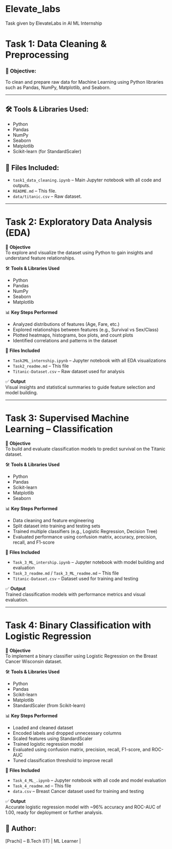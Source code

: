 # Elevate_labs
Task  given by ElevateLabs in AI ML Internship

# Task 1: Data Cleaning & Preprocessing

### 🎯 Objective:
To clean and prepare raw data for Machine Learning using Python libraries such as Pandas, NumPy, Matplotlib, and Seaborn.

---

## 🛠️ Tools & Libraries Used:
- Python
- Pandas
- NumPy
- Seaborn
- Matplotlib
- Scikit-learn (for StandardScaler)

## 📁 Files Included:
- `task1_data_cleaning.ipynb` – Main Jupyter notebook with all code and outputs.
- `README.md` – This file.
- `data/titanic.csv` – Raw dataset.

---------------------------------------------------------------------------------------------------------------------------------------------------------------------------------------------------

# Task 2: Exploratory Data Analysis (EDA)

🎯 **Objective**  
To explore and visualize the dataset using Python to gain insights and understand feature relationships.

🛠️ **Tools & Libraries Used**
- Python
- Pandas
- NumPy
- Seaborn
- Matplotlib

📊 **Key Steps Performed**
- Analyzed distributions of features (Age, Fare, etc.)
- Explored relationships between features (e.g., Survival vs Sex/Class)
- Plotted heatmaps, histograms, box plots, and count plots
- Identified correlations and patterns in the dataset

📁 **Files Included**
- `Task2ML_internship.ipynb` – Jupyter notebook with all EDA visualizations
- `Task2_readme.md` – This file
- `Titanic-Dataset.csv` – Raw dataset used for analysis

✅ **Output**  
Visual insights and statistical summaries to guide feature selection and model building.


--------------------------------------------------------------------------------------------------------------------------------------------------------------------------------------------------


# Task 3: Supervised Machine Learning – Classification

🎯 **Objective**  
To build and evaluate classification models to predict survival on the Titanic dataset.

🛠️ **Tools & Libraries Used**
- Python
- Pandas
- Scikit-learn
- Matplotlib
- Seaborn

📊 **Key Steps Performed**
- Data cleaning and feature engineering
- Split dataset into training and testing sets
- Trained multiple classifiers (e.g., Logistic Regression, Decision Tree)
- Evaluated performance using confusion matrix, accuracy, precision, recall, and F1-score

📁 **Files Included**
- `Task_3_ML_intership.ipynb` – Jupyter notebook with model building and evaluation
- `Task_3_readme.md` / `Task_3_ML_readme.md` – This file
- `Titanic-Dataset.csv` – Dataset used for training and testing

✅ **Output**  
Trained classification models with performance metrics and visual evaluation.


--------------------------------------------------------------------------------------------------------------------------------------------------------------------------------------------------


# Task 4: Binary Classification with Logistic Regression

🎯 **Objective**  
To implement a binary classifier using Logistic Regression on the Breast Cancer Wisconsin dataset.

🛠️ **Tools & Libraries Used**
- Python
- Pandas
- Scikit-learn
- Matplotlib
- StandardScaler (from Scikit-learn)

📊 **Key Steps Performed**
- Loaded and cleaned dataset
- Encoded labels and dropped unnecessary columns
- Scaled features using StandardScaler
- Trained logistic regression model
- Evaluated using confusion matrix, precision, recall, F1-score, and ROC-AUC
- Tuned classification threshold to improve recall

📁 **Files Included**
- `Task_4_ML_.ipynb` – Jupyter notebook with all code and model evaluation
- `Task_4_readme.md` – This file
- `data.csv` – Breast Cancer dataset used for training and testing

✅ **Output**  
Accurate logistic regression model with ~96% accuracy and ROC-AUC of 1.00, ready for deployment or further analysis.

## 🔗 Author:
[Prachi] – B.Tech (IT) | ML Learner |
